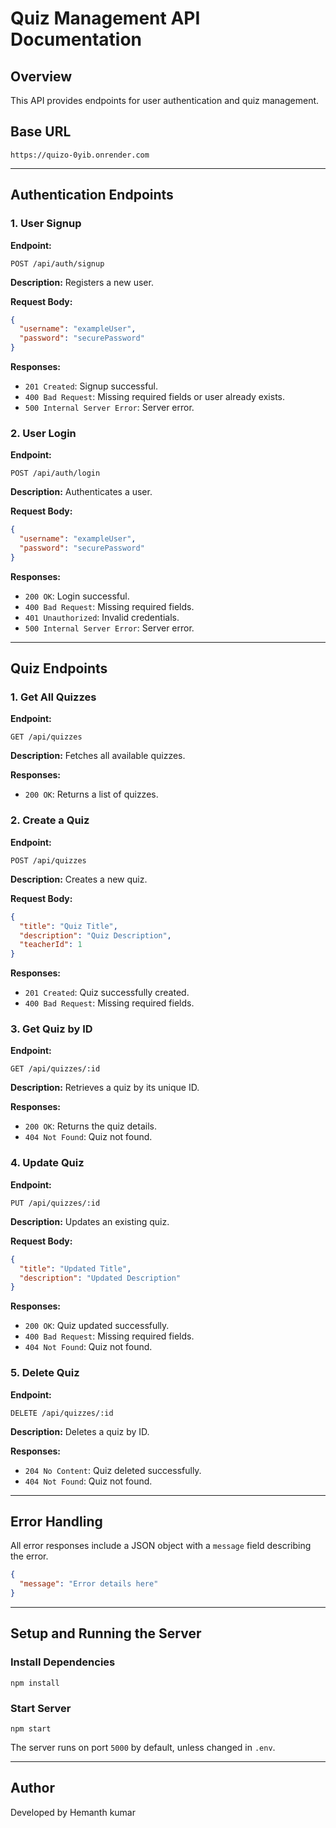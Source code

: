 # Quiz Management API Documentation

## Overview
This API provides endpoints for user authentication and quiz management.

## Base URL
```
https://quizo-0yib.onrender.com
```

---

## Authentication Endpoints

### 1. User Signup
**Endpoint:**
```
POST /api/auth/signup
```
**Description:** Registers a new user.

**Request Body:**
```json
{
  "username": "exampleUser",
  "password": "securePassword"
}
```
**Responses:**
- `201 Created`: Signup successful.
- `400 Bad Request`: Missing required fields or user already exists.
- `500 Internal Server Error`: Server error.

### 2. User Login
**Endpoint:**
```
POST /api/auth/login
```
**Description:** Authenticates a user.

**Request Body:**
```json
{
  "username": "exampleUser",
  "password": "securePassword"
}
```
**Responses:**
- `200 OK`: Login successful.
- `400 Bad Request`: Missing required fields.
- `401 Unauthorized`: Invalid credentials.
- `500 Internal Server Error`: Server error.

---

## Quiz Endpoints

### 1. Get All Quizzes
**Endpoint:**
```
GET /api/quizzes
```
**Description:** Fetches all available quizzes.

**Responses:**
- `200 OK`: Returns a list of quizzes.

### 2. Create a Quiz
**Endpoint:**
```
POST /api/quizzes
```
**Description:** Creates a new quiz.

**Request Body:**
```json
{
  "title": "Quiz Title",
  "description": "Quiz Description",
  "teacherId": 1
}
```
**Responses:**
- `201 Created`: Quiz successfully created.
- `400 Bad Request`: Missing required fields.

### 3. Get Quiz by ID
**Endpoint:**
```
GET /api/quizzes/:id
```
**Description:** Retrieves a quiz by its unique ID.

**Responses:**
- `200 OK`: Returns the quiz details.
- `404 Not Found`: Quiz not found.

### 4. Update Quiz
**Endpoint:**
```
PUT /api/quizzes/:id
```
**Description:** Updates an existing quiz.

**Request Body:** 
```json
{
  "title": "Updated Title",
  "description": "Updated Description"
}
```
**Responses:**
- `200 OK`: Quiz updated successfully.
- `400 Bad Request`: Missing required fields.
- `404 Not Found`: Quiz not found.

### 5. Delete Quiz
**Endpoint:**
```
DELETE /api/quizzes/:id
```
**Description:** Deletes a quiz by ID.

**Responses:**
- `204 No Content`: Quiz deleted successfully.
- `404 Not Found`: Quiz not found.

---

## Error Handling
All error responses include a JSON object with a `message` field describing the error.
```json
{
  "message": "Error details here"
}
```

---

## Setup and Running the Server

### Install Dependencies
```
npm install
```

### Start Server
```
npm start
```

The server runs on port `5000` by default, unless changed in `.env`.

---

## Author
Developed by Hemanth kumar

